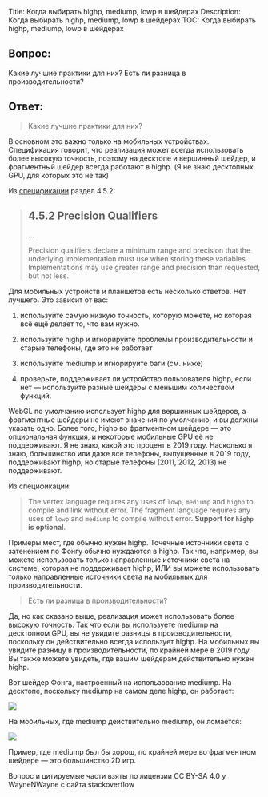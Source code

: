 Title: Когда выбирать highp, mediump, lowp в шейдерах
Description: Когда выбирать highp, mediump, lowp в шейдерах
TOC: Когда выбирать highp, mediump, lowp в шейдерах

## Вопрос:

Какие лучшие практики для них? Есть ли разница в производительности?

## Ответ:

> Какие лучшие практики для них?

В основном это важно только на мобильных устройствах. Спецификация говорит, что реализация может всегда использовать более высокую точность, поэтому на десктопе и вершинный шейдер, и фрагментный шейдер всегда работают в highp. (Я не знаю десктопных GPU, для которых это не так)

Из [спецификации](https://www.khronos.org/files/opengles_shading_language.pdf) раздел 4.5.2:

> ##  4.5.2 Precision Qualifiers
>
> ...
>
> Precision qualifiers declare a minimum range and precision that the underlying implementation must use
> when storing these variables. Implementations may use greater range and precision than requested, but
> not less.

Для мобильных устройств и планшетов есть несколько ответов. Нет лучшего. Это зависит от вас:

1. используйте самую низкую точность, которую можете, но которая всё ещё делает то, что вам нужно.

2. используйте highp и игнорируйте проблемы производительности и старые телефоны, где это не работает

3. используйте mediump и игнорируйте баги (см. ниже)

4. проверьте, поддерживает ли устройство пользователя highp, если нет — используйте разные шейдеры с меньшим количеством функций.

WebGL по умолчанию использует highp для вершинных шейдеров, а фрагментные шейдеры не имеют значения по умолчанию, и вы должны указать одно. Более того, highp во фрагментном шейдере — это опциональная функция, и некоторые мобильные GPU её не поддерживают. Я не знаю, какой это процент в 2019 году. Насколько я знаю, большинство или даже все телефоны, выпущенные в 2019 году, поддерживают highp, но старые телефоны (2011, 2012, 2013) не поддерживают.

Из спецификации:

> The vertex language requires any uses of `lowp`, `mediump` and `highp` to compile and link without error.
> The fragment language requires any uses of `lowp` and `mediump` to compile without error. **Support for
> `highp` is optional**.

Примеры мест, где обычно нужен highp. Точечные источники света с затенением по Фонгу обычно нуждаются в highp. Так что, например, вы можете использовать только направленные источники света на системе, которая не поддерживает highp, ИЛИ вы можете использовать только направленные источники света на мобильных для производительности.

> Есть ли разница в производительности?

Да, но как сказано выше, реализация может использовать более высокую точность. Так что если вы используете mediump на десктопном GPU, вы не увидите разницы в производительности, поскольку он действительно всегда использует highp. На мобильных вы увидите разницу в производительности, по крайней мере в 2019 году. Вы также можете увидеть, где вашим шейдерам действительно нужен highp.

Вот шейдер Фонга, настроенный на использование mediump. На десктопе, поскольку mediump на самом деле highp, он работает:

![](https://user-images.githubusercontent.com/234804/43352753-6ed6b9f8-9263-11e8-9716-3819a8c92095.png)

На мобильных, где mediump действительно mediump, он ломается:

![](https://user-images.githubusercontent.com/234804/43352759-7f9d1656-9263-11e8-8487-aa57d6092ff1.png)

Пример, где mediump был бы хорош, по крайней мере во фрагментном шейдере — это большинство 2D игр.

<div class="so">
  <div>Вопрос и цитируемые части взяты по лицензии CC BY-SA 4.0 у
    <a data-href="https://stackoverflow.com/users/1435682">WayneNWayne</a>
    с сайта
    <a data-href="https://stackoverflow.com/questions/59100554">stackoverflow</a>
  </div>
</div> 